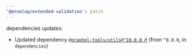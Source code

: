 ```yaml
---
'@envelop/extended-validation': patch
---
```


dependencies updates:

- Updated dependency
  [`@graphql-tools/utils@^10.0.0` ↗︎](https://www.npmjs.com/package/@graphql-tools/utils/v/10.0.0)
  (from `^8.8.0`, in `dependencies`)
